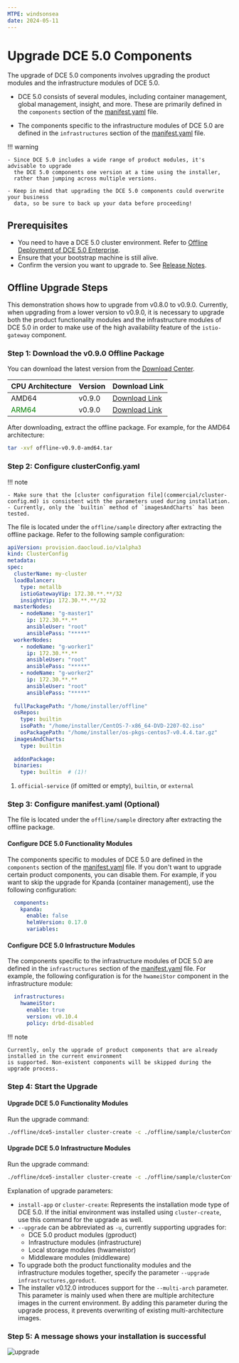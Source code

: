```yaml
---
MTPE: windsonsea
date: 2024-05-11
---
```


# Upgrade DCE 5.0 Components

The upgrade of DCE 5.0 components involves upgrading the product modules and the infrastructure modules of DCE 5.0.

- DCE 5.0 consists of several modules, including container management, global management, insight, and more.
  These are primarily defined in the `components` section of the [manifest.yaml](commercial/manifest.md) file.

- The components specific to the infrastructure modules of DCE 5.0 are defined in the `infrastructures` section of the [manifest.yaml](commercial/manifest.md) file.

!!! warning

    - Since DCE 5.0 includes a wide range of product modules, it's advisable to upgrade
      the DCE 5.0 components one version at a time using the installer,
      rather than jumping across multiple versions. 

    - Keep in mind that upgrading the DCE 5.0 components could overwrite your business
      data, so be sure to back up your data before proceeding!

## Prerequisites

- You need to have a DCE 5.0 cluster environment. Refer to [Offline Deployment of DCE 5.0 Enterprise](commercial/start-install.md).
- Ensure that your bootstrap machine is still alive.
- Confirm the version you want to upgrade to. See [Release Notes](release-notes.md).

## Offline Upgrade Steps

This demonstration shows how to upgrade from v0.8.0 to v0.9.0. Currently, when upgrading from a lower version
to v0.9.0, it is necessary to upgrade both the product functionality modules and the infrastructure modules
of DCE 5.0 in order to make use of the high availability feature of the `istio-gateway` component.

### Step 1: Download the v0.9.0 Offline Package

You can download the latest version from the [Download Center](../download/index.md).

| CPU Architecture | Version | Download Link                                                 |
| :--------------- | :------ | :----------------------------------------------------------- |
| AMD64            | v0.9.0  | [Download Link](https://proxy-qiniu-download-public.daocloud.io/DaoCloud_Enterprise/dce5/offline-v0.9.0-amd64.tar) |
| <font color="green">ARM64</font>           | v0.9.0  | [Download Link](https://proxy-qiniu-download-public.daocloud.io/DaoCloud_Enterprise/dce5/offline-v0.9.0-arm64.tar) |

After downloading, extract the offline package. For example, for the AMD64 architecture:

```bash
tar -xvf offline-v0.9.0-amd64.tar
```

### Step 2: Configure clusterConfig.yaml

!!! note

    - Make sure that the [cluster configuration file](commercial/cluster-config.md) is consistent with the parameters used during installation.
    - Currently, only the `builtin` method of `imagesAndCharts` has been tested.

The file is located under the `offline/sample` directory after extracting the offline package. Refer to the following sample configuration:

```yaml title="clusterConfig.yaml"
apiVersion: provision.daocloud.io/v1alpha3
kind: ClusterConfig
metadata:
spec:
  clusterName: my-cluster
  loadBalancer:
    type: metallb 
    istioGatewayVip: 172.30.**.**/32 
    insightVip: 172.30.**.**/32      
  masterNodes:
    - nodeName: "g-master1" 
      ip: 172.30.**.**
      ansibleUser: "root"
      ansiblePass: "*****"
  workerNodes:
    - nodeName: "g-worker1"
      ip: 172.30.**.**
      ansibleUser: "root"
      ansiblePass: "*****"
    - nodeName: "g-worker2"
      ip: 172.30.**.**
      ansibleUser: "root"
      ansiblePass: "*****"
 
  fullPackagePath: "/home/installer/offline"
  osRepos:
    type: builtin
    isoPath: "/home/installer/CentOS-7-x86_64-DVD-2207-02.iso"
    osPackagePath: "/home/installer/os-pkgs-centos7-v0.4.4.tar.gz"
  imagesAndCharts:
    type: builtin
 
  addonPackage:
  binaries:
    type: builtin  # (1)!
```

1. `official-service` (if omitted or empty), `builtin`, or `external`

### Step 3: Configure manifest.yaml (Optional)

The file is located under the `offline/sample` directory after extracting the offline package.

#### Configure DCE 5.0 Functionality Modules

The components specific to modules of DCE 5.0 are defined in the `components` section
of the [manifest.yaml](commercial/manifest.md) file. If you don't want to upgrade certain product components,
you can disable them. For example, if you want to skip the upgrade for Kpanda (container management),
use the following configuration:

```yaml title="manifest.yaml"
  components:
    kpanda:
      enable: false
      helmVersion: 0.17.0
      variables:
```

#### Configure DCE 5.0 Infrastructure Modules

The components specific to the infrastructure modules of DCE 5.0 are defined in the `infrastructures` section
of the [manifest.yaml](commercial/manifest.md) file. For example, the following configuration is for the
`hwameiStor` component in the infrastructure module:

```yaml title="manifest.yaml"
  infrastructures:
    hwameiStor:
      enable: true
      version: v0.10.4
      policy: drbd-disabled
```

!!! note

    Currently, only the upgrade of product components that are already installed in the current environment
    is supported. Non-existent components will be skipped during the upgrade process.

### Step 4: Start the Upgrade

#### Upgrade DCE 5.0 Functionality Modules

Run the upgrade command:

```bash
./offline/dce5-installer cluster-create -c ./offline/sample/clusterConfig.yaml -m ./offline/sample/manifest.yaml --upgrade gproduct
```

#### Upgrade DCE 5.0 Infrastructure Modules

Run the upgrade command:

```bash
./offline/dce5-installer cluster-create -c ./offline/sample/clusterConfig.yaml -m ./offline/sample/manifest.yaml --upgrade infrastructure
```

Explanation of upgrade parameters:

- `install-app` or `cluster-create`: Represents the installation mode type of DCE 5.0.
  If the initial environment was installed using `cluster-create`, use this command for the upgrade as well.
- `--upgrade` can be abbreviated as `-u`, currently supporting upgrades for:
    - DCE 5.0 product modules (gproduct)
    - Infrastructure modules (infrastructure)
    - Local storage modules (hwameistor)
    - Middleware modules (middleware)
- To upgrade both the product functionality modules and the infrastructure modules together,
  specify the parameter `--upgrade infrastructures,gproduct`.
- The installer v0.12.0 introduces support for the `--multi-arch` parameter.
  This parameter is mainly used when there are multiple architecture images in the current environment.
  By adding this parameter during the upgrade process, it prevents overwriting of existing multi-architecture images.

### Step 5: A message shows your installation is successful

![upgrade](https://docs.daocloud.io/daocloud-docs-images/docs/install/images/upgrade.png)
